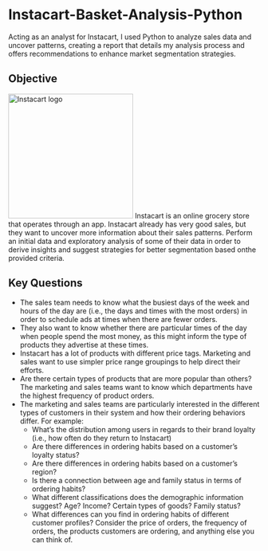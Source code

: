 # Instacart-Basket-Analysis-Python
Acting as an analyst for Instacart, I used Python to analyze sales data and uncover patterns, creating a report that details my analysis process and offers recommendations to enhance market segmentation strategies.
## Objective
<img src="https://encrypted-tbn0.gstatic.com/images?q=tbn:ANd9GcQrpZAiB2XGiFM3YNa_7D8aXCKNmrKwhOBflQ&s" alt="Instacart logo" width="250">
Instacart is an online grocery store that operates through an app. Instacart already has very good sales, but they want to uncover more information about their sales patterns. Perform an initial data and exploratory analysis of some of their data in order to derive insights and suggest strategies for better segmentation based onthe provided criteria.

## Key Questions
- The sales team needs to know what the busiest days of the week and hours of the day are (i.e., the days and times with the most orders) in order to schedule ads at times when there are fewer orders.
- They also want to know whether there are particular times of the day when people  spend the most money, as this might inform the type of products they advertise at these times.
- Instacart has a lot of products with different price tags. Marketing and sales want to use simpler price range groupings to help direct their efforts.
- Are there certain types of products that are more popular than others? The marketing and sales teams want to know which departments have the highest frequency of product orders.
- The marketing and sales teams are particularly interested in the different types of customers in their system and how their ordering behaviors differ. For example:
   -  What’s the distribution among users in regards to their brand loyalty (i.e., how often do they return to Instacart)
   -  Are there differences in ordering habits based on a customer’s loyalty status?
   -  Are there differences in ordering habits based on a customer’s region?
   -  Is there a connection between age and family status in terms of ordering habits?
   - What different classifications does the demographic information suggest? Age? Income? Certain types of goods? Family status?
   - What differences can you find in ordering habits of different customer profiles? Consider the price of orders, the frequency of orders, the products customers are ordering, and anything else you can think of.
